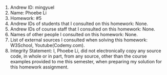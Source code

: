 1) Andrew ID: mingyuel
2) Name: Phoebe Li
3) Homework: #5
4) Andrew IDs of students that I consulted on this homework: None. 
5) Andrew IDs of course staff that I consulted on this homework: None. 
6) Names of other people I consulted on this homework: None. 
7) List of external sources I consulted when solving this homework: W3School, Youtube(Codemy.com). 
8) Integrity Statement: I, Phoebe Li, did not electronically copy any
source code, in whole or in part, from any source, other than the course
examples provided to me this semester, when preparing my solution for this
homework assignment.
